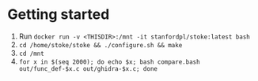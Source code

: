 # Getting started

1. Run `docker run -v <THISDIR>:/mnt -it stanfordpl/stoke:latest bash`
2. `cd /home/stoke/stoke && ./configure.sh && make`
3. `cd /mnt`
4. `for x in $(seq 2000); do echo $x; bash compare.bash out/func_def-$x.c out/ghidra-$x.c; done`

